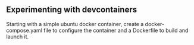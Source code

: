 ## Experimenting with devcontainers

Starting with a simple ubuntu docker container, create a docker-compose.yaml file to configure the container and a Dockerfile to build and launch it.


